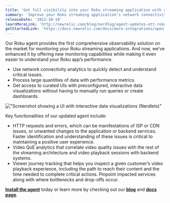 ```yaml
---
title: 'Get full visibility into your Roku streaming application with our Roku agent'
summary: 'Improve your Roku streaming application’s network connectivity, viewer accessibility, and video quality by pinpointing the cause of performance degradations.'
releaseDate: '2022-10-18'
learnMoreLink: 'http://newrelic.com/blog/nerdlog/agent-updates-ott-roku-streaming'
getStartedLink: 'https://docs.newrelic.com/docs/more-integrations/open-source-telemetry-integrations/roku/roku-open-source-video-agent'
---
```


Our Roku agent provides the first comprehensive observability solution on the market for monitoring your Roku streaming applications. And now, we’ve enhanced it by offering new monitoring capabilities while making it even easier to understand your Roku app’s performance.

- Use network connectivity analytics to quickly detect and understand critical issues.
- Process large quantities of data with performance metrics.
- Get access to curated UIs with preconfigured, interactive data visualizations without having to manually run queries or create dashboards.

!["Screenshot showing a UI with interactive data visualizations (Nerdlets)"](/images/Roku-nerdlet.webp 'Screenshot showing a UI with interactive data visualizations (Nerdlets)')

Key functionalities of our updated agent include:

- HTTP requests and errors, which can be manifestations of ISP or CDN issues, or unwanted changes to the application or backend services. Faster identification and understanding of these issues is critical to maintaining a positive user experience.
- Video QoE analytics that correlate video quality issues with the rest of the streaming architecture and video playback sessions with backend systems.
- Viewer journey tracking that helps you inspect a given customer’s video playback experience, including the path to reach their content and the time needed to complete critical actions. Pinpoint impacted services along with where bottlenecks and drop-offs occur.

[**Install the agent**](https://newrelic.com/instant-observability/roku/71e1b882-ce4e-4037-b8f1-997d9e317ddd) today or learn more by checking out our [**blog**](http://newrelic.com/blog/nerdlog/agent-updates-ott-roku-streaming) and [**docs page**](https://docs.newrelic.com/docs/more-integrations/open-source-telemetry-integrations/roku/roku-open-source-video-agent).

